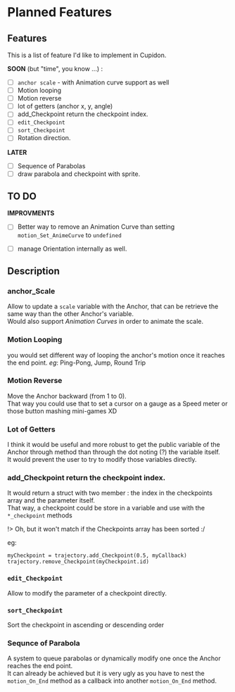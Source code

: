 # Planned Features


## Features
This is a list of feature I'd like to implement in Cupidon.

**SOON** (but "time", you know ...) :

- [ ] `anchor scale` - with Animation curve support as well
- [ ] Motion looping
- [ ] Motion reverse
- [ ] lot of getters (anchor x, y, angle)
- [ ] add_Checkpoint return the checkpoint index.
- [ ] `edit_Checkpoint`
- [ ] `sort_Checkpoint`
- [ ] Rotation direction.

**LATER**
- [ ] Sequence of Parabolas
- [ ] draw parabola and checkpoint with sprite.

## TO DO
**IMPROVMENTS**
- [ ] Better way to remove an Animation Curve than setting `motion_Set_AnimeCurve` to `undefined`
- [ ] manage Orientation internally as well.



## Description

### anchor_Scale
Allow to update a `scale` variable with the Anchor, that can be retrieve the same way than the other Anchor's variable.  
Would also support *Animation Curves* in order to animate the scale.

### Motion Looping
you would set different way of looping the anchor's motion once it reaches the end point.
*eg*: Ping-Pong, Jump, Round Trip

### Motion Reverse
Move the Anchor backward (from 1 to 0).  
That way you could use that to set a cursor on a gauge as a Speed meter or those button mashing mini-games XD

### Lot of Getters
I think it would be useful and more robust to get the public variable of the Anchor through method than through the dot noting (?) the variable itself.  
It would prevent the user to try to modify those variables directly.

### add_Checkpoint return the checkpoint index.
It would return a struct with two member : the index in the checkpoints array and the parameter itself.  
That way, a checkpoint could be store in a variable and use with the `*_checkpoint` methods

!> Oh, but it won't match if the Checkpoints array has been sorted :/

eg: 
```
myCheckpoint = trajectory.add_Checkpoint(0.5, myCallback)
trajectory.remove_Checkpoint(myCheckpoint.id)
```

### `edit_Checkpoint`
Allow to modify the parameter of a checkpoint directly.

### `sort_Checkpoint`
Sort the checkpoint in ascending or descending order

### Sequnce of Parabola
A system to queue parabolas or dynamically modify one once the Anchor reaches the end point.  
It can already be achieved but it is very ugly as you have to nest the `motion_On_End` method as a callback into another `motion_On_End` method.  


